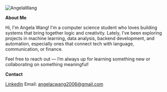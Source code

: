 ![AngelaWang](https://github.com/user-attachments/assets/9e908790-778a-4df6-b085-0e30a35eec7d)

**About Me**

Hi, I'm Angela Wang! I'm a computer science student who loves building systems that bring together logic and creativity. Lately, I’ve been exploring projects in machine learning, data analysis, backend development, and automation, especially ones that connect tech with language, communication, or finance.

Feel free to reach out — I’m always up for learning something new or collaborating on something meaningful!

**Contact**

[LinkedIn](www.linkedin.com/in/angelawang100)
Email: angelacwang2006@gmail.com

